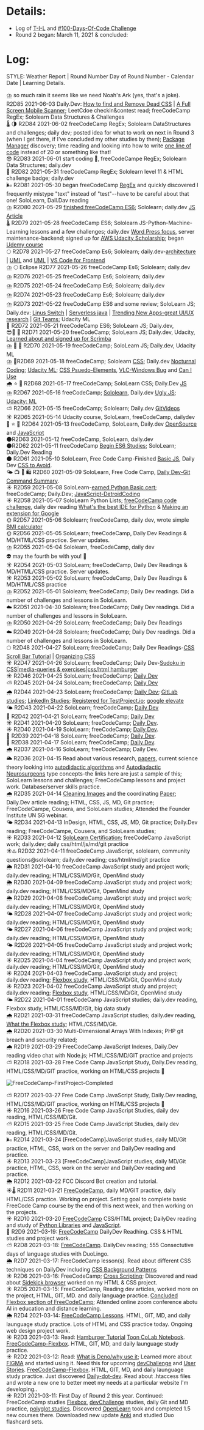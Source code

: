 # Details:
* Log of [T-I-L]((https://github.com/EO4wellness/T-I-L)) and [#100-Days-Of-Code Challenge](https://github.com/EO4wellness/100-days-of-code/)
* Round 2 began: March 11, 2021 & concluded: 

# Log:
STYLE: Weather Report | Round Number Day of Round Number - Calendar Date |  Learning Details. 

⛈️ so much rain it seems like we need Noah's Ark (yes, that's a joke).  R2D85 2021-06-03 Daily.Dev: [How to find and Remove Dead CSS](https://blog.testdouble.com/talks/2021-06-03-how-to-find-and-remove-dead-css/) | [A Full Screen Mobile Scanner](https://flutterawesome.com/a-full-screen-mobile-scanner-for-scanning-qr-code-and-bar-code/); LeetCdoe checkin&contest read; freeCodeCamp RegEx; Sololearn Data Structures & Challenges<br> 
🌡️ 🌗 R2D84 2021-06-02 freeCodeCamp RegEx; Sololearn DataStructures and challenges; daily dev; posted idea for what to work on next in Round 3 (when I get there, if I've concluded my other studies by then); [Package Manager](https://github.com/EO4wellness/T-I-L/blob/main/automation/README.md#package-managers) discovery; time reading and looking into how to write [one line of code](https://www.sololearn.com/Discuss/2802441/learning-python-one-line-of-code-vs-many) instead of 20 or something like that!  <br>
😎 R2D83 2021-06-01 start coding 📖, freeCodeCampe RegEx; Sololearn Data Structures; daily.dev<br>
🌻 R2D82 2021-05-31 freeCodeCamp RegEx; Sololearn level 11 & HTML challenge badge; daily.dev<br>
🌬️ R2D81 2021-05-30 began freeCodeCamp [RegEx](https://github.com/EO4wellness/T-I-L/blob/main/JavaScript/freecodecamp-notes/03_Regular-Expressions.md) and quickly discovered I frequently mistype "text" instead of "test"--have to be careful about that one!  SoloLearn, Dail.Dav reading<br> 
⛈️ R2D80 2021-05-29 [finished freeCodeCamp ES6](https://github.com/EO4wellness/T-I-L/blob/main/JavaScript/Images/2021-05-29-FCC_completed-JS-ES6-study-section.jpg); Sololearn; daily.dev [JS Article](https://stackabuse.com/javascript-how-to-redirect-to-another-webpage/)<br> 
🌡️ R2D79 2021-05-28 freeCodeCamp ES6; Sololearn JS-Python-Machine-Learning lessons and a few challenges; daily.dev [Word Press focus](https://github.com/EO4wellness/T-I-L/blob/main/WordPress/readme.md), server maintenance-backend; signed up for [AWS Udacity Scholarship](https://github.com/EO4wellness/T-I-L/blob/main/AI-ML-NLP/Images/2021-05-28-applied-for-AWS-scholarship.jpg); began [Udemy course](https://github.com/EO4wellness/T-I-L/blob/main/AI-ML-NLP/Udemy/Building%20Recommender%20Systems%20with%20ML%20and%20AI/readme.md)</br>
🌕 R2D78 2021-05-27 freeCodeCamp Es6; Sololearn; daily.dev-[architecture](https://tsh.io/blog/how-to-document-your-architecture/) | [UML](https://www.uml.org/what-is-uml.htm) and [UML](https://en.wikipedia.org/wiki/Unified_Modeling_Language) | [VS Code for Frontend](https://www.smashingmagazine.com/2021/05/useful-vs-code-extensions-web-developers/)<br>
⛈️ 🌕 Eclipse R2D77 2021-05-26 freeCodeCamp Es6; Sololearn; daily.dev<br>
⛈️ R2D76 2021-05-25 freeCodeCamp Es6; Sololearn; daily.dev<br>
⛈️ R2D75 2021-05-24 freeCodeCamp Es6; Sololearn; daily.dev<br>
⛈️ R2D74 2021-05-23 freeCodeCamp Es6; Sololearn; daily.dev<br>
⛈️ R2D73 2021-05-22 freeCodeCamp ES6 and some review; SoloLearn JS; Daily.dev: [Linus Switch](https://opensource.com/article/21/5/switch-to-linux) | [Serverless java](https://dzone.com/articles/what-is-serverless-with-java) | [Trending New Apps-great UI/UX research](https://www.androidpolice.com/2021/05/22/10-new-and-notable-android-apps-from-the-last-two-weeks-including-mopria-print-service-clubhouse-and-tuned-5-8-21-5-22-21/) | [Git Teams](https://www.c-sharpcorner.com/article/lets-know-about-team-in-github-in-details/); Udacity ML <br>
🌙 R2D72 2021-05-21 freeCodeCamp ES6; SoloLearn JS; Daily.dev, <br>
😎🌙 🍰 R2D71 2021-05-20 freeCodeCamp; SoloLearn JS; Daily.dev, Udacity, [Learned about and signed up for Scrimba](https://scrimba.com/allcourses)<br>
⛈️ 🌈 📡 R2D70 2021-05-19 freeCodeCamp; SoloLearn JS; Daily.dev, Udacity ML<br>
⛈️ 📡R2D69 2021-05-18 freeCodeCamp; Sololearn [CSS](https://www.sololearn.com/Certificate/1023-15619122/jpg); Daily.dev [Nocturnal Coding](https://mr-unity-buddy.hashnode.dev/why-developers-love-to-code-at-night); [Udacity ML](https://www.brainscape.com/flashcards/lesson-4-machine-learning-10093752/packs/17974857); [CSS Psuedo-Elements](https://css-tricks.com/almanac/selectors/f/first-letter/), [VLC-Windows Bug](https://www.videolan.org/vlc/releases/3.0.12-update.html) and [Can I Use](https://caniuse.com/)<br>
🌧️ ⭐ 🛒 R2D68 2021-05-17 freeCodeCamp; SoloLearn CSS; Daily.Dev [JS](https://javascript.plainenglish.io/client-side-rendering-vs-server-side-rendering-1e4b1fabba01)<br>
⛈️ R2D67 2021-05-16 freeCodeCamp; [Sololearn](https://github.com/EO4wellness/T-I-L/blob/main/CSS/images/2021-05-16-CSS-completed-Unit.jpg), Daily.dev [Ugly JS](https://javascript.plainenglish.io/how-to-make-your-js-fetch-not-look-so-ugly-f45c89f8bc3a); [Udacity: ML](https://www.brainscape.com/flashcards/lesson-4-machine-learning-10093752/packs/17974857) <br>
⛅ R2D66 2021-05-15 freeCodeCamp; Sololearn; Daily.dev [GitVideos](https://thenextweb.com/news/github-now-lets-developers-upload-videos-to-their-repositories)<br>
☀️ R2D65 2021-05-14 Udacity course, SoloLearn, freeCodeCamp, dailydev<br>
🌙 ⭐ 🛒 R2D64 2021-05-13 freeCodeCamp, SoloLearn, Daily.dev [OpenSource](https://javascript.plainenglish.io/open-source-needs-you-56015c4a07ac) and [JavaScript](https://lexitarblog.hashnode.dev/what-to-learn-before-a-javascript-framework-in-2021)<br>
🌑R2D63 2021-05-12 freeCodeCamp, SoloLearn, daily.dev<br> 
🌑R2D62 2021-05-11 freeCodeCamp [Begin ES6 Studies](https://github.com/EO4wellness/T-I-L/blob/main/JavaScript/freecodecamp-notes/02_ES6.md); SoloLearn; Daily.Dev Reading<br>
🌑 R2D61 2021-05-10 SoloLearn, Free Code Camp-Finished [Basic JS](https://github.com/EO4wellness/T-I-L/blob/main/JavaScript/Images/2021-05-10_FCC_completed-basic-javascript.jpg), Daily Dev [CSS to Avoid](https://betterprogramming.pub/5-css-practices-to-avoid-as-a-web-developer-1b7553c05131).<br>
🌤️ 📺 🛒 🛍️ R2D60 2021-05-09 SoloLearn, Free Code Camp, [Daily Dev-Git Command Summary](https://dzone.com/articles/top-35-git-commands-with-examples-and-bonus).<br>
☀️ R2D59 2021-05-08 SoloLearn-[earned Python Basic cert](https://www.sololearn.com/certificates/course/en/15619122/1157/landscape/png); freeCodeCamp; Daily.Dev; [JavaScript-DetroidCoding](https://youtu.be/FedwAF8WPfc)<br> 
☀️ R2D58 2021-05-07 SoloLearn Python Lists; [freeCodeCamp code challenge](https://github.com/EO4wellness/T-I-L/blob/main/JavaScript/freecodecamp-exercises/01.BasicJavaScript/profile-lookup.js), daily dev reading [What's the best IDE for Python](https://ayushirawat.com/best-ides-for-python) & [Making an extension for Google](https://ayushirawat.com/how-to-make-your-own-google-chrome-extension-1) <br> 
🌞 R2D57 2021-05-06 Sololearn; freeCodeCamp, daily dev, wrote simple [BMI calculator](https://github.com/EO4wellness/T-I-L/blob/main/python/SoloLearn/code-scripts/BMI-Calculator.py) <br> 
🌞 R2D56 2021-05-05 SoloLearn; freeCodeCamp, Daily Dev Readings & MD/HTML/CSS practice. Server updates.<br>
⛈️ R2D55 2021-05-04 Sololearn, freeCodeCamp, daily dev<br>
👽 may the fourth be with you!  👾 <br>
☀️ R2D54 2021-05-03 SoloLearn; freeCodeCamp, Daily Dev Readings & MD/HTML/CSS practice. Server updates.<br>
☀️ R2D53 2021-05-02 SoloLearn; freeCodeCamp, Daily Dev Readings & MD/HTML/CSS practice<br>
⛈️ R2D52 2021-05-01 Sololearn; freeCodeCamp; Daily Dev readings. Did a number of challenges and lessons in SoloLearn.<br>
☁️ R2D51 2021-04-30 Sololearn; freeCodeCamp; Daily Dev readings. Did a number of challenges and lessons in SoloLearn.<br>
⛈️ R2D50 2021-04-29 SoloLearn; freeCodeCamp; Daily Dev Readings<br> 
☁️ R2D49 2021-04-28 Sololearn; freeCodeCamp; Daily Dev readings. Did a number of challenges and lessons in SoloLearn.<br>
🌕 R2D48 2021-04-27 SoloLearn; freeCodeCamp; Daily Dev Readings-[CSS Scroll Bar Tutorial](https://www.freecodecamp.org/news/css-scrollbar-tutorial/) | [Organizing CSS](https://rehansaeed.com/system-for-grouping-and-sorting-css-properties/)<br>
☀️ R2D47 2021-04-26 SoloLearn; freeCodeCamp; Daily Dev-[Sudoku in CSS](https://css-tricks.com/generating-and-solving-sudokus-in-css/)|[media-queries & exercises](https://www.freecodecamp.org/news/learn-css-media-queries-by-building-projects/)|[css/html hamburger](https://unclebigbay.hashnode.dev/building-the-world-simplest-hamburger-with-html-and-css)<br>
☀️ R2D46 2021-04-25 SoloLearn; freeCodeCamp; [Daily Dev](https://pythonawesome.com/github-self-hosted-runner-matrix-build-visualizations-for-kubernetes/)<br>
⛅ R2D45 2021-04-24 SoloLearn; freeCodeCamp; [Daily Dev](https://www.geeksforgeeks.org/7-tips-to-improve-javascript-performance/)<br>
🌧️ R2D44 2021-04-23 SoloLearn; freeCodeCamp; [Daily Dev](https://www.smashingmagazine.com/2021/04/guide-supported-modern-css-pseudo-class-selectors/); [GitLab studies](https://gitlab.edcast.com/); [LinkedIn Studies](https://www.linkedin.com/learning/wordpress-internationalization/welcome); [Registered for TestProject.io](https://app.testproject.io); [google elevate](https://www.youtube.com/watch?v=F1J8bDKVTQ4)<br>
🌤️ R2D43 2021-04-22 SoloLearn; freeCodeCamp; [Daily Dev](https://javascript.plainenglish.io/javascript-tips-3-ways-to-use-the-console-in-a-better-way-49c95d008080)<br>
🧊 R2D42 2021-04-21 SoloLearn; freeCodeCamp; [Daily Dev](https://javascript.plainenglish.io/creating-your-own-boilerplate-f28725568018)<br>
☀️ R2D41 2021-04-20 SoloLearn; freeCodeCamp; [Daily Dev](https://chartscss.org/). <br>
☀️ R2D40 2021-04-19 SoloLearn; freeCodeCamp; [Daily Dev](https://dev.to/surajondev/40-useful-resources-for-mastering-web-1i0h). <br>
🥶 R2D39 2021-04-18 SoloLearn; freeCodeCamp; [Daily Dev](https://dev.to/kiransethu46/50-python-projects-with-source-code-2n7g). <br>
🥶 R2D38 2021-04-17 SoloLearn; freeCodeCamp; [Daily Dev](https://towardsdatascience.com/how-to-import-csv-files-using-pandas-dataframe-error-free-62da3c31393c). <br>
🌧️ R2D37 2021-04-16 SoloLearn; freeCodeCamp; Daily Dev. <br>
🌥️ R2D36 2021-04-15 Read about various research, [papers](https://arxiv.org/pdf/2104.03902.pdf), current science theory looking into [autodidactic algorithms](https://www.popularmechanics.com/science/a36112655/universe-is-self-learning-algorithm/) and [Autodiadactic Neurosurgeons](https://arxiv.org/abs/2102.02638) type concepts-the links here are just a sample of this; SoloLearn lessons and challenges; FreeCodeCamp lessons and project work. Database/server skills practice. <br> 
🌧️ R2D35 2021-04-14 [Cleaning Images](https://alumni.iitm.ac.in/tech-talk/clean-up-neural-networks-show-the-way-to-preserve-photographs/) and the coordinating [Paper](https://ieeexplore.ieee.org/document/9288928); Daily.Dev article reading; HTML, CSS, JS, MD, Git practice; FreeCodeCampe, Cousera, and SoloLearn studies; Attended the Founder Institute UN SG webinar.<br>
🌤️ R2D34 2021-04-13 InDesign, HTML, CSS, JS, MD, Git practice; Daily.Dev reading; FreeCodeCampe, Cousera, and SoloLearn studies;<br>
☀️ R2D33 2021-04-12 [SoloLearn Certification](https://github.com/EO4wellness/T-I-L/blob/main/HTML/SoloLearn/ResonsiveWebDesign.md); freeCodeCamp JavaScript work; daily.dev; daily css/html/js/md/git practice <br>
☀️♨️ R2D32 2021-04-11 freeCodeCamp JavaScript, sololearn, community questions@sololearn; daily.dev reading; css/html/md/git practice<br>
🌦️ R2D31 2021-04-10 freeCodeCamp JavaScript study and project work; daily.dev reading; HTML/CSS/MD/Git, OpenMind study<br>
🌦️ R2D30 2021-04-09 freeCodeCamp JavaScript study and project work; daily.dev reading; HTML/CSS/MD/Git, OpenMind study<br>
🌦️ R2D29 2021-04-08 freeCodeCamp JavaScript study and project work; daily.dev reading; HTML/CSS/MD/Git, OpenMind study<br>
🌤️ R2D28 2021-04-07 freeCodeCamp JavaScript study and project work; daily.dev reading; HTML/CSS/MD/Git, OpenMind study<br> 
🌤️ R2D27 2021-04-06 freeCodeCamp JavaScript study and project work; daily.dev reading; HTML/CSS/MD/Git, OpenMind study<br> 
🌤️ R2D26 2021-04-05 freeCodeCamp JavaScript study and project work; daily.dev reading; HTML/CSS/MD/Git, OpenMind study<br> 
☀️ R2D25 2021-04-04 freeCodeCamp JavaScript study and project work; daily.dev reading; HTML/CSS/MD/Git, OpenMind study<br> 
☀️ R2D24 2021-04-03 freeCodeCamp JavaScript study and project; daily.dev reading; [Flexbox study](https://github.com/EO4wellness/What-The-Flexbox/blob/eo4wellness/readme.md#my-study), HTML/CSS/MD/Git, OpenMind study<br> 
☀️ R2D23 2021-04-02 freeCodeCamp JavaScript study and project; daily.dev reading; [Flexbox study](https://github.com/EO4wellness/What-The-Flexbox/blob/eo4wellness/readme.md#my-study), HTML/CSS/MD/Git, OpenMind study<br> 
🌤️ R2D22 2021-04-01 freeCodeCamp JavaScript studies; daily.dev reading, Flexbox study, HTML/CSS/MD/Git, big data study<br> 
🌧️ R2D21 2021-03-31 freeCodeCamp JavaScript studies; daily.dev reading, [What the Flexbox study](https://github.com/EO4wellness/What-The-Flexbox/blob/eo4wellness/readme.md); HTML/CSS/MD/Git.<br>
🌧️ R2D20 2021-03-30 Multi-Dimensional Arrays With Indexes; PHP git breach and security related; <br>
🌧️ R2D19 2021-03-29 FreeCodeCamp JavaScript Indexes, Daily.Dev reading video chat with Node.js; HTML/CSS/MD/GIT practice and projects<br>
⛅ R2D18 2021-03-28 Free Code Camp JavaScript Study, Daily.Dev reading, HTML/CSS/MD/GIT practice, working on HTML/CSS projects 🐑 <br> 

![FreeCodeCamp-FirstProject-Completed](https://github.com/EO4wellness/T-I-L/blob/main/HTML/free-code-camp-org/projects-folder/Tribute-Page/images/project-over-view.png)

⛅ R2D17 2021-03-27 Free Code Camp JavaScript Study, Daily.Dev reading, HTML/CSS/MD/GIT practice, working on HTML/CSS projects 🐑  <br> 
☀️ R2D16 2021-03-26 Free Code Camp JavaScript Studies, daily dev reading, HTML/CSS/MD/Git.<br>
⛅ R2D15 2021-03-25 Free Code Camp JavaScript Studies, daily dev reading, HTML/CSS/MD/Git.<br>
🌬️ R2D14 2021-03-24 [FreeCodeCamp]JavaScript studies, daily MD/Git practice, HTML, CSS, work on the server and DailyDev reading and practice. <br>
☀️ R2D13 2021-03-23 [FreeCodeCamp]JavaScript studies, daily MD/Git practice, HTML, CSS, work on the server and DailyDev reading and practice. <br>
🌦️ R2D12 2021-03-22 FCC Discord Bot creation and tutorial. <br>
☀️🌡️ R2D11 2021-03-21 [FreeCodeCamp](https://github.com/EO4wellness/T-I-L/blob/main/HTML/free-code-camp-org/CSS-Grid.md), daily MD/GIT practice, daily HTML/CSS practice.  Working on project. Setting goal to complete basic FreeCode Camp course by the end of this next week, and then working on the projects. <br> 
☀️ R2D10 2021-03-20 [FreeCodeCamp](https://github.com/EO4wellness/T-I-L/blob/main/HTML/free-code-camp-org/CSS-Grid.md) CSS/HTML project; DailyDev reading and study of [Python Libraries](https://github.com/EO4wellness/T-I-L/wiki/Python#python-dictionaries) and [JavaScript](https://github.com/EO4wellness/T-I-L/blob/main/JavaScript/topics-reading.md). <br>
🌻 R2D9 2021-03-19: [FreeCodeCamp](https://github.com/EO4wellness/T-I-L/blob/main/HTML/free-code-camp-org/CSS-Grid.md) DailyDev Readhing. CSS & HTML studies and project work.  <br>
⛅ R2D8 2021-03-18: [FreeCodeCamp](https://github.com/EO4wellness/T-I-L/blob/main/HTML/free-code-camp-org/CSS-Grid.md). DailyDev reading; 555 Consectutive days of language studies with DuoLingo.<br>
🌦️ R2D7 2021-03-17: FreeCodeCamp lesson(s).  Read about different CSS techniques on DailyDev including [CSS Background Patterns](https://www.magicpattern.design/tools/css-backgrounds)<br>
☀️ R2D6 2021-03-16: FreeCodeCamp; [Cross Scripting](https://web.dev/strict-csp/); Discovered and read about [Sidekick browser](https://www.meetsidekick.com/) worked on my HTML & CSS project. <br>
☀️ R2D5 2021-03-15: FreeCodeCamp, Reading dev articles, worked more on the project, HTML, GIT, MD. and daily language practice. [Concluded Flexbox section of FreeCodeCamp](https://github.com/EO4wellness/T-I-L/blob/main/HTML/free-code-camp-org/2021-03-15-Flexbox-completion.jpg); Attended online zoom conference abotu AI in education and distance learning.<br>
🌦️ R2D4 2021-03-14: [FreeCodeCamp Lessons](https://github.com/EO4wellness/T-I-L/blob/main/HTML/free-code-camp-org/CSS-Flexbox.md). HTML, GIT, MD, and daily launguage study practice. Lots of HTML and CSS practice today.  Ongoing web design project work. <br>
☀️ R2D3 2021-03-13: Read: [Hamburger Tutorial](https://github.com/EO4wellness/responsive-hamburger-tutorial) [Toon CoLab Notebook](https://colab.research.google.com/drive/1UYOI90G9NBZD7yEt3Bv6h9WIPzepshnF). [FreeCodeCamp-Flexbox](https://github.com/EO4wellness/T-I-L/blob/main/HTML/free-code-camp-org/CSS-Flexbox.md). HTML, GIT, MD, and daily launguage study practice. <br>
☀️ R2D2 2021-03-12: Read: [What is Deno/why use it](https://dev-in-the-web.medium.com/what-is-deno-and-should-we-start-learning-it-6d5bdc2a3acf); Learned more about [FIGMA](https://github.com/EO4wellness/T-I-L/blob/main/HTML/Figma/readme.md) and started using it. Need this for upcoming [devChallenge](https://github.com/EO4wellness/T-I-L/tree/main/HTML/DevChallenges) and [User Stories](https://en.wikipedia.org/wiki/User_story). [FreeCodeCamp-Flexbox](https://github.com/EO4wellness/T-I-L/blob/main/HTML/free-code-camp-org/CSS-Flexbox.md). HTML, GIT, MD, and daily launguage study practice. Just discovered [Daily-dot-dev](https://app.daily.dev/EO4Wellness). Read about .htaccess files and wrote a new one to better meet my needs at a particular website I'm developing..  <br>
☀️ R2D1 2021-03-11: First Day of Round 2 this year. Continued: FreeCodeCamp studies [Flexbox](https://github.com/EO4wellness/T-I-L/blob/main/HTML/free-code-camp-org/CSS-Flexbox.md), [devChallenge](https://github.com/EO4wellness/T-I-L/tree/main/HTML/DevChallenges) studies, daily Git and MD practice, [polyglot studies](https://github.com/EO4wellness/T-I-L/tree/main/polyglot). Discovered [OpenLearn](https://github.com/EO4wellness/T-I-L/tree/main/polyglot/gales/OpenLearn) took and completed 1.5 new courses there. Downloaded new update [Anki](https://apps.ankiweb.net/) and studied Duo flashcard sets.<br>
